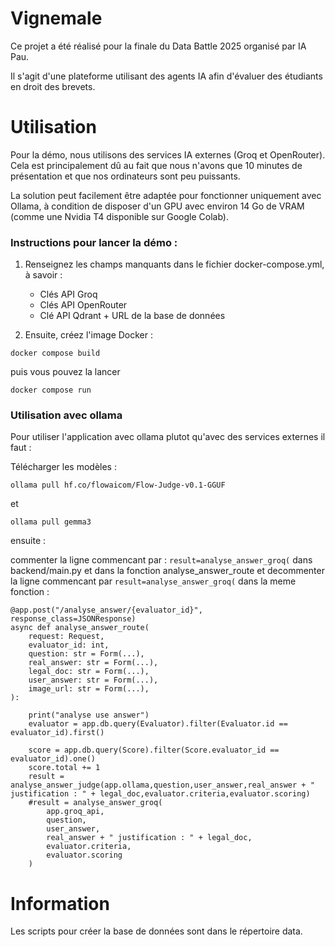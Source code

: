 # Vignemale 

Ce projet a été réalisé pour la finale du Data Battle 2025 organisé par IA Pau.

Il s'agit d'une plateforme utilisant des agents IA afin d'évaluer des étudiants en droit des brevets.

# Utilisation

Pour la démo, nous utilisons des services IA externes (Groq et OpenRouter). Cela est principalement dû au fait que nous n'avons que 10 minutes de présentation et que nos ordinateurs sont peu puissants.  

La solution peut facilement être adaptée pour fonctionner uniquement avec Ollama, à condition de disposer d'un GPU avec environ 14 Go de VRAM (comme une Nvidia T4 disponible sur Google Colab).  

### Instructions pour lancer la démo :  
1. Renseignez les champs manquants dans le fichier docker-compose.yml, à savoir :  
   - Clés API Groq  
   - Clés API OpenRouter  
   - Clé API Qdrant + URL de la base de données  

2. Ensuite, créez l'image Docker :


```
docker compose build
```

puis vous pouvez la lancer 

```
docker compose run
```

### Utilisation avec ollama 

Pour utiliser l'application avec ollama plutot qu'avec des services externes il faut : 

Télécharger les modèles : 

`ollama pull hf.co/flowaicom/Flow-Judge-v0.1-GGUF`

et 

`ollama pull gemma3`

ensuite : 

commenter la ligne commencant par : `result=analyse_answer_groq(` dans backend/main.py et dans la fonction analyse_answer_route et decommenter la ligne commencant par `result=analyse_answer_groq(` dans la meme fonction : 

```
@app.post("/analyse_answer/{evaluator_id}", response_class=JSONResponse)
async def analyse_answer_route(
    request: Request,
    evaluator_id: int,
    question: str = Form(...),
    real_answer: str = Form(...),
    legal_doc: str = Form(...),
    user_answer: str = Form(...),
    image_url: str = Form(...),
):
    
    print("analyse use answer")
    evaluator = app.db.query(Evaluator).filter(Evaluator.id == evaluator_id).first()

    score = app.db.query(Score).filter(Score.evaluator_id == evaluator_id).one()
    score.total += 1
    result = analyse_answer_judge(app.ollama,question,user_answer,real_answer + " justification : " + legal_doc,evaluator.criteria,evaluator.scoring)
    #result = analyse_answer_groq(
        app.groq_api,
        question,
        user_answer,
        real_answer + " justification : " + legal_doc,
        evaluator.criteria,
        evaluator.scoring
    )
```

# Information

Les scripts pour créer la base de données sont dans le répertoire data.











